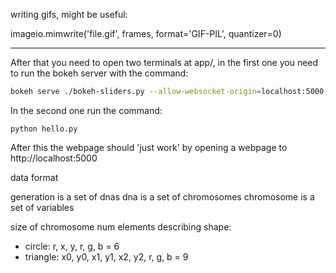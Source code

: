 
writing gifs, might be useful:

imageio.mimwrite('file.gif', frames, format='GIF-PIL', quantizer=0)

---
After that you need to open two terminals at app/, in the first one you need to run the bokeh server with the command:

```bash
bokeh serve ./bokeh-sliders.py --allow-websocket-origin=localhost:5000
```

In the second one run the command:

```
python hello.py
```

After this the webpage should 'just work' by opening a webpage to http://localhost:5000

data format

generation is a set of dnas
dna is a set of chromosomes
chromosome is a set of variables

size of chromosome num elements describing shape:
 - circle: r, x, y, r, g, b = 6 
 - triangle: x0, y0, x1, y1, x2, y2, r, g, b = 9 


